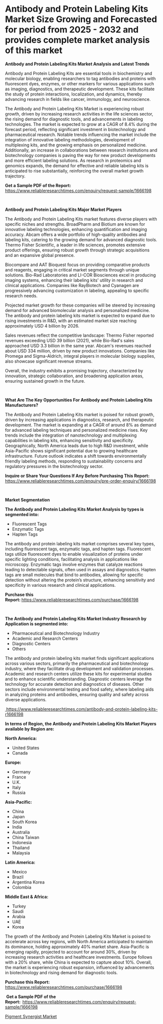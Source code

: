 <p><h1>Antibody and Protein Labeling Kits Market Size Growing and Forecasted for period from 2025 - 2032 and provides complete market analysis of this market</h1></p><p><strong>Antibody and Protein Labeling Kits Market Analysis and Latest Trends</strong></p>
<p><p>Antibody and Protein Labeling Kits are essential tools in biochemistry and molecular biology, enabling researchers to tag antibodies and proteins with fluorescent dyes, enzymes, or other markers for various applications such as imaging, diagnostics, and therapeutic development. These kits facilitate the study of protein interactions, localization, and dynamics, thereby advancing research in fields like cancer, immunology, and neuroscience.</p><p>The Antibody and Protein Labeling Kits Market is experiencing robust growth, driven by increasing research activities in the life sciences sector, the rising demand for diagnostic tools, and advancements in labeling technologies. The market is expected to grow at a CAGR of 8.4% during the forecast period, reflecting significant investment in biotechnology and pharmaceutical research. Notable trends influencing the market include the integration of innovative labeling methodologies, development of multiplexing kits, and the growing emphasis on personalized medicine. Additionally, an increase in collaborations between research institutions and biotechnology companies is paving the way for new product developments and more efficient labeling solutions. As research in proteomics and genomics expands, the demand for effective and reliable labeling kits is anticipated to rise substantially, reinforcing the overall market growth trajectory.</p></p>
<p><strong>Get a Sample PDF of the Report:&nbsp;</strong> <a href="https://www.reliableresearchtimes.com/enquiry/request-sample/1666198?utm_campaign=1933&utm_medium=2&utm_source=Github&utm_content=ia&utm_term=02022025&utm_id=antibody-and-protein-labeling-kits">https://www.reliableresearchtimes.com/enquiry/request-sample/1666198</a></p>
<p>&nbsp;</p>
<p><strong>Antibody and Protein Labeling Kits Major Market Players</strong></p>
<p><p>The Antibody and Protein Labeling Kits market features diverse players with specific niches and strengths. BroadPharm and Biotium are known for innovative labeling technologies, enhancing quantification and imaging accuracy. Abcam offers a wide portfolio of high-quality antibodies and labeling kits, catering to the growing demand for advanced diagnostic tools. Thermo Fisher Scientific, a leader in life sciences, promotes extensive product offerings, ensuring robust growth through strategic acquisitions and an expansive global presence.</p><p>Biocompare and AAT Bioquest focus on providing comparative products and reagents, engaging in critical market segments through unique solutions. Bio-Rad Laboratories and LI-COR Biosciences excel in producing imaging systems, enhancing their labeling kits' utility in research and clinical applications. Companies like RayBiotech and Cyanagen are progressively advancing customization in labeling, appealing to specific research needs.</p><p>Projected market growth for these companies will be steered by increasing demand for advanced biomolecular analysis and personalized medicine. The antibody and protein labeling kits market is expected to expand due to rising investments in R&D, with an estimated market size reaching approximately USD 4 billion by 2026.</p><p>Sales revenues reflect the competitive landscape: Thermo Fisher reported revenues exceeding USD 39 billion (2021), while Bio-Rad's sales approached USD 3.3 billion in the same year. Abcam's revenues reached about USD 334 million, driven by new product innovations. Companies like Promega and Sigma-Aldrich, integral players in molecular biology supplies, also showcase significant revenue streams.</p><p>Overall, the industry exhibits a promising trajectory, characterized by innovation, strategic collaboration, and broadening application areas, ensuring sustained growth in the future.</p></p>
<p>&nbsp;</p>
<p><strong>What Are The Key Opportunities For Antibody and Protein Labeling Kits Manufacturers?</strong></p>
<p><p>The Antibody and Protein Labeling Kits market is poised for robust growth, driven by increasing applications in diagnostics, research, and therapeutic development. The market is expanding at a CAGR of around 8% as demand for advanced labeling techniques and personalized medicine rises. Key trends include the integration of nanotechnology and multiplexing capabilities in labeling kits, enhancing sensitivity and specificity. Geographically, North America leads due to high R&D investment, while Asia-Pacific shows significant potential due to growing healthcare infrastructure. Future outlook indicates a shift towards environmentally friendly labeling methods, responding to sustainability concerns and regulatory pressures in the biotechnology sector.</p></p>
<p><strong>Inquire or Share Your Questions If Any Before Purchasing This Report:</strong> <a href="https://www.reliableresearchtimes.com/enquiry/pre-order-enquiry/1666198?utm_campaign=1933&utm_medium=2&utm_source=Github&utm_content=ia&utm_term=02022025&utm_id=antibody-and-protein-labeling-kits">https://www.reliableresearchtimes.com/enquiry/pre-order-enquiry/1666198</a></p>
<p>&nbsp;</p>
<p><strong>Market Segmentation</strong></p>
<p><strong>The Antibody and Protein Labeling Kits Market Analysis by types is segmented into:</strong></p>
<p><ul><li>Fluorescent Tags</li><li>Enzymatic Tags</li><li>Hapten Tags</li></ul></p>
<p><p>The antibody and protein labeling kits market comprises several key types, including fluorescent tags, enzymatic tags, and hapten tags. Fluorescent tags utilize fluorescent dyes to enable visualization of proteins under specific lighting conditions, facilitating analysis in applications like microscopy. Enzymatic tags involve enzymes that catalyze reactions leading to detectable signals, often used in assays and diagnostics. Hapten tags are small molecules that bind to antibodies, allowing for specific detection without altering the protein’s structure, enhancing sensitivity and specificity in various research and clinical applications.</p></p>
<p><strong>Purchase this Report:&nbsp;</strong><a href="https://www.reliableresearchtimes.com/purchase/1666198?utm_campaign=1933&utm_medium=2&utm_source=Github&utm_content=ia&utm_term=02022025&utm_id=antibody-and-protein-labeling-kits">https://www.reliableresearchtimes.com/purchase/1666198</a></p>
<p>&nbsp;</p>
<p><strong>The Antibody and Protein Labeling Kits Market Industry Research by Application is segmented into:</strong></p>
<p><ul><li>Pharmaceutical and Biotechnology Industry</li><li>Academic and Research Centers</li><li>Diagnostic Centers</li><li>Others</li></ul></p>
<p><p>The antibody and protein labeling kits market finds significant applications across various sectors, primarily the pharmaceutical and biotechnology industry, where they facilitate drug development and validation processes. Academic and research centers utilize these kits for experimental studies and to enhance scientific understanding. Diagnostic centers leverage the technology for accurate detection and diagnostics of diseases. Other sectors include environmental testing and food safety, where labeling aids in analyzing proteins and antibodies, ensuring quality and safety across diverse applications.</p></p>
<p><a href="https://www.reliableresearchtimes.com/antibody-and-protein-labeling-kits-r1666198?utm_campaign=1933&utm_medium=2&utm_source=Github&utm_content=ia&utm_term=02022025&utm_id=antibody-and-protein-labeling-kits">&nbsp;https://www.reliableresearchtimes.com/antibody-and-protein-labeling-kits-r1666198</a></p>
<p><strong>In terms of Region, the Antibody and Protein Labeling Kits Market Players available by Region are:</strong></p>
<p>
    <p> <strong> North America: </strong>
        <ul>
            <li>United States</li>
            <li>Canada</li>
        </ul>
        </p> 
    <p> <strong> Europe: </strong>
        <ul>
            <li>Germany</li>
            <li>France</li>
            <li>U.K.</li>
            <li>Italy</li>
            <li>Russia</li>
        </ul>
        </p> 
    <p> <strong> Asia-Pacific: </strong>
        <ul>
            <li>China</li>
            <li>Japan</li>
            <li>South Korea</li>
            <li>India</li>
            <li>Australia</li>
            <li>China Taiwan</li>
            <li>Indonesia</li>
            <li>Thailand</li>
            <li>Malaysia</li>
        </ul>
        </p> 
    <p> <strong> Latin America: </strong>
        <ul>
            <li>Mexico</li>
            <li>Brazil</li>
            <li>Argentina Korea</li>
            <li>Colombia</li>
        </ul>
        </p> 
    <p> <strong> Middle East & Africa: </strong>
        <ul>
            <li>Turkey</li>
            <li>Saudi</li>
            <li>Arabia</li>
            <li>UAE</li>
            <li>Korea</li>
        </ul>
    </p>
    </p>
<p><p>The growth of the Antibody and Protein Labeling Kits Market is poised to accelerate across key regions, with North America anticipated to maintain its dominance, holding approximately 40% market share. Asia-Pacific is emerging rapidly, projected to account for around 30%, driven by increasing research activities and healthcare investments. Europe follows with a 20% share, while China is expected to capture about 10%. Overall, the market is experiencing robust expansion, influenced by advancements in biotechnology and rising demand for diagnostic tools.</p></p>
<p><strong>Purchase this Report: </strong><a href="https://www.reliableresearchtimes.com/purchase/1666198?utm_campaign=1933&utm_medium=2&utm_source=Github&utm_content=ia&utm_term=02022025&utm_id=antibody-and-protein-labeling-kits">https://www.reliableresearchtimes.com/purchase/1666198</a></p>
<p>&nbsp;<strong>Get a Sample PDF of the Report:&nbsp;&nbsp;</strong><a href="https://www.reliableresearchtimes.com/enquiry/request-sample/1666198?utm_campaign=1933&utm_medium=2&utm_source=Github&utm_content=ia&utm_term=02022025&utm_id=antibody-and-protein-labeling-kits">https://www.reliableresearchtimes.com/enquiry/request-sample/1666198</a></p>
<p><strong></strong></p>
<p><p><a href="https://github.com/nathandecarvalho/Market-Research-Report-List-5/blob/main/pigment-synergist-market.md?utm_campaign=1933&utm_medium=2&utm_source=Github&utm_content=ia&utm_term=02022025&utm_id=antibody-and-protein-labeling-kits">Pigment Synergist Market</a></p></p>